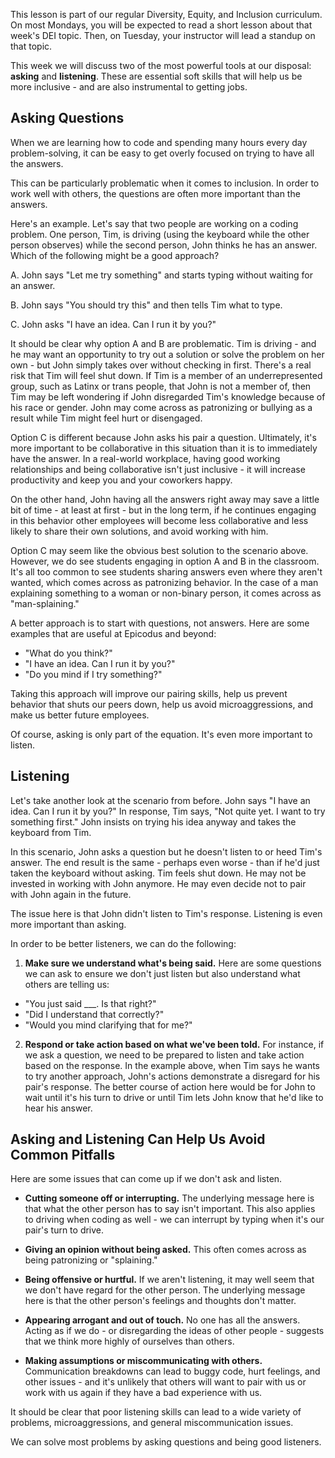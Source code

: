This lesson is part of our regular Diversity, Equity, and Inclusion curriculum. On most Mondays, you will be expected to read a short lesson about that week's DEI topic. Then, on Tuesday, your instructor will lead a standup on that topic.

This week we will discuss two of the most powerful tools at our disposal: **asking** and **listening**. These are essential soft skills that will help us be more inclusive - and are also instrumental to getting jobs.

## Asking Questions

When we are learning how to code and spending many hours every day problem-solving, it can be easy to get overly focused on trying to have all the answers.

This can be particularly problematic when it comes to inclusion. In order to work well with others, the questions are often more important than the answers.

Here's an example. Let's say that two people are working on a coding problem. One person, Tim, is driving (using the keyboard while the other person observes) while the second person, John thinks he has an answer. Which of the following might be a good approach?

A. John says "Let me try something" and starts typing without waiting for an answer.

B. John says "You should try this" and then tells Tim what to type.

C. John asks "I have an idea. Can I run it by you?"

It should be clear why option A and B are problematic. Tim is driving - and he may want an opportunity to try out a solution or solve the problem on her own - but John simply takes over without checking in first. There's a real risk that Tim will feel shut down. If Tim is a member of an underrepresented group, such as Latinx or trans people, that John is not a member of, then Tim may be left wondering if John disregarded Tim's knowledge because of his race or gender. John may come across as patronizing or bullying as a result while Tim might feel hurt or disengaged.

Option C is different because John asks his pair a question. Ultimately, it's more important to be collaborative in this situation than it is to immediately have the answer. In a real-world workplace, having good working relationships and being collaborative isn't just inclusive - it will increase productivity and keep you and your coworkers happy.

On the other hand, John having all the answers right away may save a little bit of time - at least at first - but in the long term, if he continues engaging in this behavior other employees will become less collaborative and less likely to share their own solutions, and avoid working with him.

Option C may seem like the obvious best solution to the scenario above. However, we do see students engaging in option A and B in the classroom. It's all too common to see students sharing answers even where they aren't wanted, which comes across as patronizing behavior. In the case of a man explaining something to a woman or non-binary person, it comes across as "man-splaining."

A better approach is to start with questions, not answers. Here are some examples that are useful at Epicodus and beyond:

* "What do you think?"
* "I have an idea. Can I run it by you?"
* "Do you mind if I try something?"

Taking this approach will improve our pairing skills, help us prevent behavior that shuts our peers down, help us avoid microaggressions, and make us better future employees.

Of course, asking is only part of the equation. It's even more important to listen.

## Listening

Let's take another look at the scenario from before. John says "I have an idea. Can I run it by you?" In response, Tim says, "Not quite yet. I want to try something first." John insists on trying his idea anyway and takes the keyboard from Tim.

In this scenario, John asks a question but he doesn't listen to or heed Tim's answer. The end result is the same - perhaps even worse - than if he'd just taken the keyboard without asking. Tim feels shut down. He may not be invested in working with John anymore. He may even decide not to pair with John again in the future.

The issue here is that John didn't listen to Tim's response. Listening is even more important than asking.

In order to be better listeners, we can do the following:

1. **Make sure we understand what's being said.** Here are some questions we can ask to ensure we don't just listen but also understand what others are telling us:
  * "You just said ___. Is that right?"
  * "Did I understand that correctly?"
  * "Would you mind clarifying that for me?"

2. **Respond or take action based on what we've been told.** For instance, if we ask a question, we need to be prepared to listen and take action based on the response. In the example above, when Tim says he wants to try another approach, John's actions demonstrate a disregard for his pair's response. The better course of action here would be for John to wait until it's his turn to drive or until Tim lets John know that he'd like to hear his answer.

## Asking and Listening Can Help Us Avoid Common Pitfalls

Here are some issues that can come up if we don't ask and listen.

* **Cutting someone off or interrupting.** The underlying message here is that what the other person has to say isn't important. This also applies to driving when coding as well - we can interrupt by typing when it's our pair's turn to drive.

* **Giving an opinion without being asked.** This often comes across as being patronizing or "splaining."

* **Being offensive or hurtful.** If we aren't listening, it may well seem that we don't have regard for the other person. The underlying message here is that the other person's feelings and thoughts don't matter.

* **Appearing arrogant and out of touch.** No one has all the answers. Acting as if we do - or disregarding the ideas of other people - suggests that we think more highly of ourselves than others.

* **Making assumptions or miscommunicating with others.** Communication breakdowns can lead to buggy code, hurt feelings, and other issues - and it's unlikely that others will want to pair with us or work with us again if they have a bad experience with us.

It should be clear that poor listening skills can lead to a wide variety of problems, microaggressions, and general miscommunication issues.

We can solve most problems by asking questions and being good listeners.